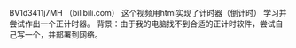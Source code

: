 BV1d3411j7MH （bilibili.com）
这个视频用html实现了计时器（倒计时）
学习并尝试作出一个正计时器。
背景：由于我的电脑找不到合适的正计时软件，尝试自己写一个，并部署到网络。
